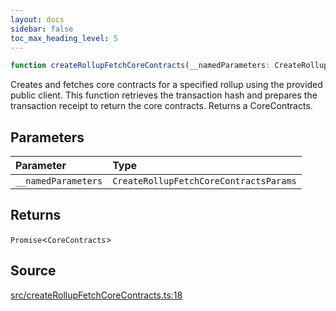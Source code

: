 ```yaml
---
layout: docs
sidebar: false
toc_max_heading_level: 5
---
```


```ts
function createRollupFetchCoreContracts(__namedParameters: CreateRollupFetchCoreContractsParams): Promise<CoreContracts>
```

Creates and fetches core contracts for a specified rollup using the provided
public client. This function retrieves the transaction hash and prepares the
transaction receipt to return the core contracts. Returns a CoreContracts.

## Parameters

| Parameter | Type |
| :------ | :------ |
| `__namedParameters` | `CreateRollupFetchCoreContractsParams` |

## Returns

`Promise`\<`CoreContracts`\>

## Source

[src/createRollupFetchCoreContracts.ts:18](https://github.com/OffchainLabs/arbitrum-orbit-sdk/blob/9d5595a042e42f7d6b9af10a84816c98ea30f330/src/createRollupFetchCoreContracts.ts#L18)
